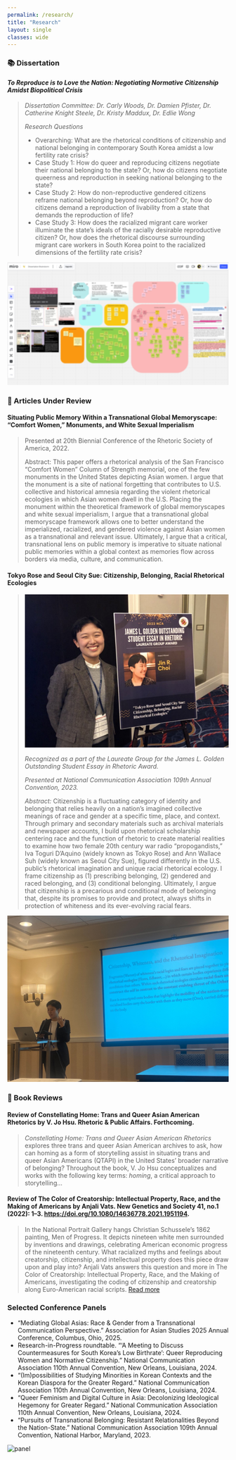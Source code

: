 ```yaml
---
permalink: /research/
title: "Research"
layout: single
classes: wide
---
```


### 📚 Dissertation 

#### *To Reproduce is to Love the Nation: Negotiating Normative Citizenship Amidst Biopolitical Crisis*

> *Dissertation Committee: Dr. Carly Woods, Dr. Damien Pfister, Dr. Catherine Knight Steele, Dr. Kristy Maddux, Dr. Edlie Wong*
>
> *Research Questions*
> 
> - Overarching: What are the rhetorical conditions of citizenship and national belonging in contemporary South Korea amidst a low fertility rate crisis?
> - Case Study 1: How do queer and reproducing citizens negotiate their national belonging to the state? Or, how do citizens negotiate queerness and reproduction in seeking national belonging to the state?
> - Case Study 2: How do non-reproductive gendered citizens reframe national belonging beyond reproduction? Or, how do citizens demand a reproduction of livability from a state that demands the reproduction of life?
> - Case Study 3: How does the racialized migrant care worker illuminate the state’s ideals of the racially desirable reproductive citizen? Or, how does the rhetorical discourse surrounding migrant care workers in South Korea point to the racialized dimensions of the fertility rate crisis? 

![diss-blur](/assets/images/diss-blur.PNG)

### 📖 Articles Under Review

#### Situating Public Memory Within a Transnational Global Memoryscape: “Comfort Women,” Monuments, and White Sexual Imperialism

> Presented at 20th Biennial Conference of the Rhetoric Society of America, 2022.
>
> Abstract: This paper offers a rhetorical analysis of the San Francisco “Comfort Women” Column of Strength memorial, one of the few monuments in the United States depicting Asian women. I argue that the monument is a site of national forgetting that contributes to U.S. collective and historical amnesia regarding the violent rhetorical ecologies in which Asian women dwell in the U.S. Placing the monument within the theoretical framework of global memoryscapes and white sexual imperialism, I argue that a transnational global memoryscape framework allows one to better understand the imperialized, racialized, and gendered violence against Asian women as a transnational and relevant issue. Ultimately, I argue that a critical, transnational lens on public memory is imperative to situate national public memories within a global context as memories flow across borders via media, culture, and communication.
> 

#### Tokyo Rose and Seoul City Sue: Citizenship, Belonging, Racial Rhetorical Ecologies

> ![tokyorose](/assets/images/tokyorose.JPG)
>
> *Recognized as a part of the Laureate Group for the James L. Golden Outstanding Student Essay in Rhetoric Award.*
>
> *Presented at National Communication Association 109th Annual Convention, 2023.*
>
> *Abstract:* Citizenship is a fluctuating category of identity and belonging that relies heavily on a nation’s imagined collective meanings of race and gender at a specific time, place, and context. Through primary and secondary materials such as archival materials and newspaper accounts, I build upon rhetorical scholarship centering
race and the function of rhetoric to create material realities to examine how two female 20th century war radio “propogandists,” Iva Toguri D’Aquino (widely
known as Tokyo Rose) and Ann Wallace Suh (widely known as Seoul City Sue), figured differently in the U.S. public’s rhetorical imagination and unique racial
rhetorical ecology. I frame citizenship as (1) prescribing belonging, (2) gendered and raced belonging, and (3) conditional belonging. Ultimately, I argue that
citizenship is a precarious and conditional mode of belonging that, despite its promises to provide and protect, always shifts in protection of whiteness and its
ever-evolving racial fears.
> 

![pres](/assets/images/pres.JPG)

### 🔖 Book Reviews

#### Review of Constellating Home: Trans and Queer Asian American Rhetorics by V. Jo Hsu. Rhetoric & Public Affairs. Forthcoming.

> *Constellating Home: Trans and Queer Asian American Rhetorics* explores three trans and queer Asian American archives to ask, how can homing
as a form of storytelling assist in situating trans and queer Asian Americans (QTAPI) in the United States’ broader narrative of belonging?
Throughout the book, V. Jo Hsu conceptualizes and works with the following key terms: *homing*, a critical approach to storytelling...

#### Review of The Color of Creatorship: Intellectual Property, Race, and the Making of Americans by Anjali Vats. New Genetics and Society 41, no.1 (2022): 1–3. https://doi.org/10.1080/14636778.2021.1951194. 

> In the National Portrait Gallery hangs Christian Schussele’s 1862 painting, Men of Progress. It depicts nineteen white men surrounded by inventions and drawings, celebrating American economic progress of the nineteenth century. What racialized myths and feelings about creatorship, citizenship, and intellectual property does this piece draw upon and play into? Anjali Vats answers this question and more in The Color of Creatorship: Intellectual Property, Race, and the Making of Americans, investigating the coding of citizenship and creatorship along Euro-American racial scripts. [Read more](https://www.tandfonline.com/doi/full/10.1080/14636778.2021.1951194)

### Selected Conference Panels 

- “Mediating Global Asias: Race & Gender from a Transnational Communication Perspective.” Association for Asian Studies 2025 Annual Conference, Columbus, Ohio, 2025.
- Research-in-Progress roundtable. “‘A Meeting to Discuss Countermeasures for South Korea’s Low Birthrate’: Queer Reproducing Women and Normative Citizenship.” National Communication Association 110th Annual Convention, New Orleans, Louisiana, 2024. 
- “(Im)possibilities of Studying Minorities in Korean Contexts and the Korean Diaspora for the Greater Regard.” National Communication Association 110th Annual Convention, New Orleans, Louisiana, 2024.
- “Queer Feminism and Digital Culture in Asia: Decolonizing Ideological Hegemony for Greater Regard.” National Communication Association 110th Annual Convention, New Orleans, Louisiana, 2024.
- “Pursuits of Transnational Belonging: Resistant Relationalities Beyond the Nation-State.” National Communication Association 109th Annual Convention, National Harbor, Maryland, 2023.

![panel](/assets/images/panel.png)
